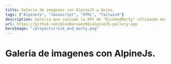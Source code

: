 ```yaml
---
title: Galeria de imagenes con AlpineJS y Axios.
tags: ["AlpineJs", "Javascript", "HTML", "Tailwind"]
description: Galeria que consume la API de "RickAndMorty" utlizando Axios y AlpineJs.
url: https://github.com/AlexNarvaez00/alpineJS-gallery-app 
heroImage: "/proyects/rick_and_morty.png"
---
```

# Galeria de imagenes con AlpineJs.

